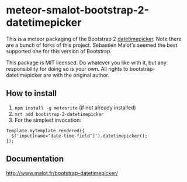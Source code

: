 meteor-smalot-bootstrap-2-datetimepicker
=========================

This is a meteor packaging of the Bootstrap 2
[datetimepicker](https://github.com/smalot/bootstrap-datetimepicker). Note
there are a bunch of forks of this project. Sebastien Malot's seemed the best
supported one for this version of Bootstrap.

This package is MIT licensed. Do whatever you like with it,
but any responsibility for doing so is your own. All rights to
bootstrap-datetimepicker are with the original author.

## How to install
1. `npm install -g meteorite` (if not already installed)
2. `mrt add bootstrap-2-datetimepicker`
3. For the simplest invocation:

```
Template.myTemplate.rendered({
  $('input[name="date-time-field"]').datetimepicker();
});
```

## Documentation

http://www.malot.fr/bootstrap-datetimepicker/



